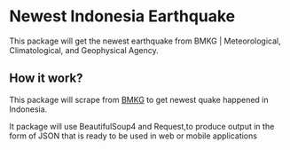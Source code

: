 # Newest Indonesia Earthquake
This package will get the newest earthquake from BMKG | Meteorological, Climatological, and Geophysical Agency.

## How it work?
This package will scrape from [BMKG](https://bmkg.go.id) to get newest quake happened in Indonesia.

It package will use BeautifulSoup4 and Request,to produce output in the form of JSON that is ready to be used in web or mobile applications